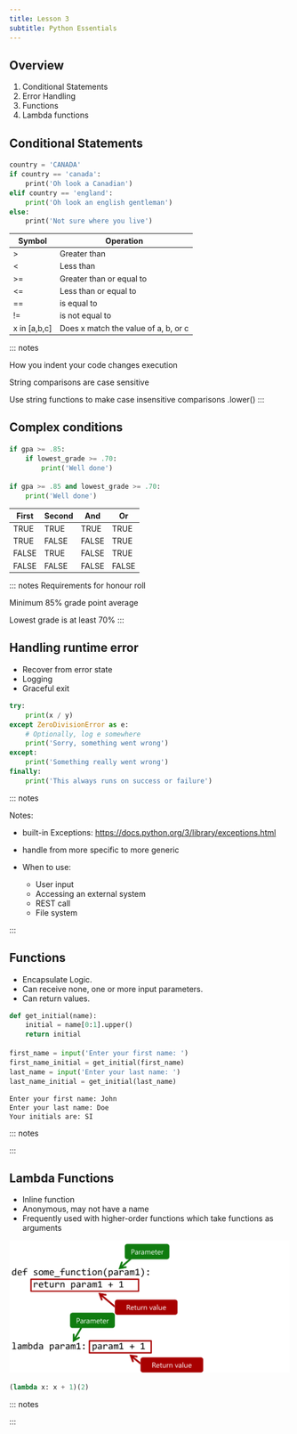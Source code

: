 ```yaml
---
title: Lesson 3
subtitle: Python Essentials
---
```


## Overview

1. Conditional Statements
1. Error Handling
1. Functions
1. Lambda functions

## Conditional Statements

```python
country = 'CANADA'
if country == 'canada':
    print('Oh look a Canadian')
elif country == 'england':
    print('Oh look an english gentleman')
else:
    print('Not sure where you live')
```

| Symbol  | Operation                 |
|---------|---------------------------|
| >       | Greater than              |
| <       | Less than                 |
| >=      | Greater than or equal to  |
| <=      | Less than or equal to     |
| ==      | is equal to               |
| !=      | is not equal to           |
| x in [a,b,c] | Does x match the value of a, b, or c |


::: notes

How you indent your code changes execution

String comparisons are case sensitive

Use string functions to make case insensitive comparisons
.lower() 
:::

## Complex conditions

```python
if gpa >= .85:
	if lowest_grade >= .70:
		print('Well done')

if gpa >= .85 and lowest_grade >= .70:
	print('Well done')
```

| First  | Second | And   | Or    |
|--------|--------|-------|-------|
| TRUE   | TRUE   | TRUE  | TRUE  |
| TRUE   | FALSE  | FALSE | TRUE  |
| FALSE  | TRUE   | FALSE | TRUE  |
| FALSE  | FALSE  | FALSE | FALSE |

::: notes
Requirements for honour roll

Minimum 85% grade point average

Lowest grade is at least 70%
:::

## Handling runtime error

* Recover from error state
* Logging
* Graceful exit

```python
try:
    print(x / y)
except ZeroDivisionError as e:
    # Optionally, log e somewhere
    print('Sorry, something went wrong')
except:
    print('Something really went wrong')
finally:
    print('This always runs on success or failure')
```

::: notes

Notes:
- built-in Exceptions: https://docs.python.org/3/library/exceptions.html
- handle from more specific to more generic

- When to use:
    - User input
    - Accessing an external system
    - REST call
    - File system

:::

## Functions

* Encapsulate Logic.
* Can receive none, one or more input parameters.
* Can return values.

```python
def get_initial(name):
	initial = name[0:1].upper()
	return initial

first_name = input('Enter your first name: ')
first_name_initial = get_initial(first_name)
last_name = input('Enter your last name: ')
last_name_initial = get_initial(last_name)
```

```
Enter your first name: John
Enter your last name: Doe
Your initials are: SI
```

::: notes

:::

## Lambda Functions

* Inline function
* Anonymous, may not have a name
* Frequently used with higher-order functions which take functions as arguments

![image](../media/lambda.png)

```python
(lambda x: x + 1)(2)
```
::: notes

:::